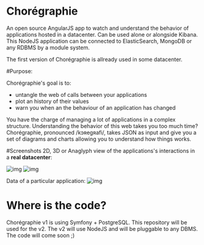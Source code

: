 Chorégraphie
============

An open source AngularJS app to watch and understand the behavior of applications hosted in a datacenter. Can be used alone or alongside Kibana.
This NodeJS application can be connected to ElasticSearch, MongoDB or any RDBMS by a module system.

The first version of Chorégraphie is allready used in some datacenter.

#Purpose:

Chorégraphie's goal is to:

-  untangle the web of calls between your applications
-  plot an history of their values
-  warn you when an the behaviour of an application has changed

You have the charge of managing a lot of applications in a complex structure. Understanding the behavior of this web takes you too much time? Chorégraphie, pronounced /kɔʀegʀafi/, takes JSON as input and give you a set of diagrams and charts allowing you to understand how things works.

#Screenshots
2D, 3D or Anaglyph view of the applications's interactions in a **real datacenter**:

![img](https://raw.github.com/ggeoffrey/Choregraphie/master/readme/callTree.png)
![img](https://raw.github.com/ggeoffrey/Choregraphie/master/readme/callTree3D.png)

Data of a particular application:
![img](https://raw.github.com/ggeoffrey/Choregraphie/master/readme/history.png)

# Where is the code?

Chorégraphie v1 is using Symfony + PostgreSQL. This repository will be used for the v2.
The v2 will use NodeJS and will be pluggable to any DBMS.
The code will come soon  ;)
